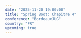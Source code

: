 ```yaml
---
date: "2025-11-20 19:00:00"
title: "Spring Boot: Chapitre 4"
conference: "BordeauxJUG"
country: "FR"
upcoming: true
---
```

